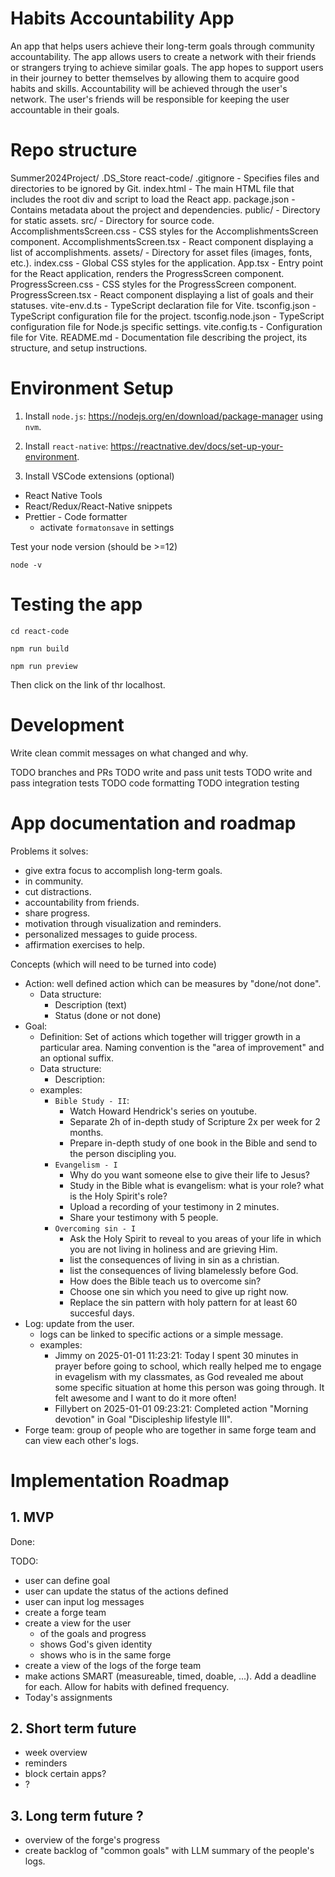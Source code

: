 # Habits Accountability App

An app that helps users achieve their long-term goals through community accountability. The app allows users to create a network with their friends or strangers
trying to achieve similar goals. The app hopes to support users in their journey to better themselves by allowing them to acquire good habits and skills. Accountability
will be achieved through the user's network. The user's friends will be responsible for keeping the user accountable in their goals.

# Repo structure

Summer2024Project/
    .DS_Store
    react-code/
    .gitignore - Specifies files and directories to be ignored by Git.
    index.html - The main HTML file that includes the root div and script to load the React app.
    package.json - Contains metadata about the project and dependencies.
    public/ - Directory for static assets.
    src/ - Directory for source code.
        AccomplishmentsScreen.css - CSS styles for the AccomplishmentsScreen component.
        AccomplishmentsScreen.tsx - React component displaying a list of accomplishments.
        assets/ - Directory for asset files (images, fonts, etc.).
        index.css - Global CSS styles for the application.
        App.tsx - Entry point for the React application, renders the ProgressScreen component.
        ProgressScreen.css - CSS styles for the ProgressScreen component.
        ProgressScreen.tsx - React component displaying a list of goals and their statuses.
        vite-env.d.ts - TypeScript declaration file for Vite.
    tsconfig.json - TypeScript configuration file for the project.
    tsconfig.node.json - TypeScript configuration file for Node.js specific settings.
    vite.config.ts - Configuration file for Vite.
    README.md - Documentation file describing the project, its structure, and setup instructions.

# Environment Setup

1. Install `node.js`: https://nodejs.org/en/download/package-manager using `nvm`.

2. Install `react-native`: https://reactnative.dev/docs/set-up-your-environment.

3. Install VSCode extensions (optional)

- React Native Tools
- React/Redux/React-Native snippets
- Prettier - Code formatter
  - activate `formatonsave` in settings

Test your node version (should be >=12)

```
node -v
```

# Testing the app

```
cd react-code

npm run build

npm run preview
```

Then click on the link of thr localhost.

# Development

Write clean commit messages on what changed and why.

TODO branches and PRs
TODO write and pass unit tests
TODO write and pass integration tests
TODO code formatting
TODO integration testing

# App documentation and roadmap

Problems it solves:

- give extra focus to accomplish long-term goals.
- in community.
- cut distractions.
- accountability from friends.
- share progress.
- motivation through visualization and reminders.
- personalized messages to guide process.
- affirmation exercises to help.

Concepts (which will need to be turned into code)
- Action: well defined action which can be measures by "done/not done".
    - Data structure:
        - Description (text)
        - Status (done or not done)
- Goal: 
    - Definition: Set of actions which together will trigger growth in a particular area. Naming convention is the "area of improvement" and an optional suffix.
    - Data structure:
        - Description: 
    - examples: 
        - `Bible Study - II`:
            - Watch Howard Hendrick's series on youtube.
            - Separate 2h of in-depth study of Scripture 2x per week for 2 months.
            - Prepare in-depth study of one book in the Bible and send to the person discipling you.
        - `Evangelism - I`
            - Why do you want someone else to give their life to Jesus?
            - Study in the Bible what is evangelism: what is your role? what is the Holy Spirit's role?
            - Upload a recording of your testimony in 2 minutes.
            - Share your testimony with 5 people.
        - `Overcoming sin - I`
            - Ask the Holy Spirit to reveal to you areas of your life in which you are not living in holiness and are grieving Him.
            - list the consequences of living in sin as a christian.
            - list the consequences of living blamelessly before God.
            - How does the Bible teach us to overcome sin?
            - Choose one sin which you need to give up right now.
            - Replace the sin pattern with holy pattern for at least 60 succesful days.
- Log: update from the user.
    - logs can be linked to specific actions or a simple message.
    - examples:
        - Jimmy on 2025-01-01 11:23:21: Today I spent 30 minutes in prayer before going to school, which really helped me to engage in evagelism with my classmates, as God revealed me about some specific situation at home this person was going through. It felt awesome and I want to do it more often!
        - Fillybert on 2025-01-01 09:23:21: Completed action "Morning devotion" in Goal "Discipleship lifestyle III".
- Forge team: group of people who are together in same forge team and can view each other's logs.

# Implementation Roadmap

## 1. MVP 

Done:


TODO:
- user can define goal 
- user can update the status of the actions defined
- user can input log messages
- create a forge team
- create a view for the user
    - of the goals and progress
    - shows God's given identity
    - shows who is in the same forge 
- create a view of the logs of the forge team
- make actions SMART (measureable, timed, doable, ...). Add a deadline for each. Allow for habits with defined frequency.
- Today's assignments

## 2. Short term future

- week overview
- reminders
- block certain apps?
- ?


## 3. Long term future ?

- overview of the forge's progress
- create backlog of "common goals" with LLM summary of the people's logs.